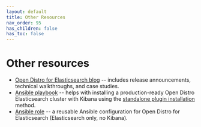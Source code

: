 ```yaml
---
layout: default
title: Other Resources
nav_order: 95
has_children: false
has_toc: false
---
```


# Other resources

- [Open Distro for Elasticsearch blog](https://opendistro.github.io/for-elasticsearch/blog/) -- includes release announcements, technical walkthroughs, and case studies.
- [Ansible playbook](https://github.com/saravanan30erd/opendistro_standalone_installation) -- helps with installing a production-ready Open Distro Elasticsearch cluster with Kibana using the [standalone plugin installation](../install/plugins/) method.
- [Ansible role](https://github.com/trombik/ansible-role-opendistroforelasticsearch) -- a reusable Ansible configuration for Open Distro for Elasticsearch (Elasticsearch only, no Kibana).
